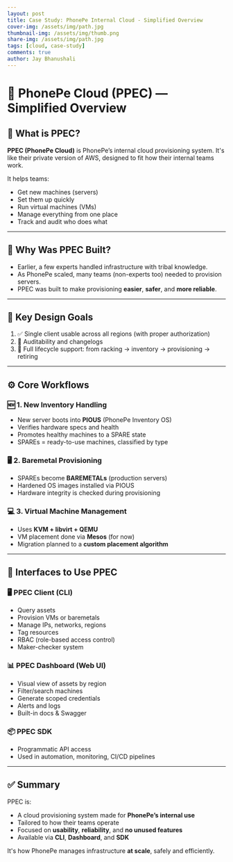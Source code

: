 ```yaml
---
layout: post
title: Case Study: PhonePe Internal Cloud - Simplified Overview
cover-img: /assets/img/path.jpg
thumbnail-img: /assets/img/thumb.png
share-img: /assets/img/path.jpg
tags: [cloud, case-study]
comments: true
author: Jay Bhanushali
---
```


# 📡 PhonePe Cloud (PPEC) — Simplified Overview

## 🚀 What is PPEC?

**PPEC (PhonePe Cloud)** is PhonePe’s internal cloud provisioning system. It's like their private version of AWS, designed to fit how their internal teams work.

It helps teams:
- Get new machines (servers)
- Set them up quickly
- Run virtual machines (VMs)
- Manage everything from one place
- Track and audit who does what

---

## 🌱 Why Was PPEC Built?

- Earlier, a few experts handled infrastructure with tribal knowledge.
- As PhonePe scaled, many teams (non-experts too) needed to provision servers.
- PPEC was built to make provisioning **easier**, **safer**, and **more reliable**.

---

## 🧠 Key Design Goals

1. ✅ Single client usable across all regions (with proper authorization)
2. 📜 Auditability and changelogs
3. 🧱 Full lifecycle support: from racking → inventory → provisioning → retiring

---

## ⚙️ Core Workflows

### 🆕 1. New Inventory Handling
- New server boots into **PIOUS** (PhonePe Inventory OS)
- Verifies hardware specs and health
- Promotes healthy machines to a SPARE state
- SPAREs = ready-to-use machines, classified by type

### 🖥 2. Baremetal Provisioning
- SPAREs become **BAREMETALs** (production servers)
- Hardened OS images installed via PIOUS
- Hardware integrity is checked during provisioning

### 💻 3. Virtual Machine Management
- Uses **KVM + libvirt + QEMU**
- VM placement done via **Mesos** (for now)
- Migration planned to a **custom placement algorithm**

---

## 🧰 Interfaces to Use PPEC

### 🖥 PPEC Client (CLI)
- Query assets
- Provision VMs or baremetals
- Manage IPs, networks, regions
- Tag resources
- RBAC (role-based access control)
- Maker-checker system

### 📊 PPEC Dashboard (Web UI)
- Visual view of assets by region
- Filter/search machines
- Generate scoped credentials
- Alerts and logs
- Built-in docs & Swagger

### 📦 PPEC SDK
- Programmatic API access
- Used in automation, monitoring, CI/CD pipelines

---

## ✅ Summary

PPEC is:
- A cloud provisioning system made for **PhonePe’s internal use**
- Tailored to how their teams operate
- Focused on **usability**, **reliability**, and **no unused features**
- Available via **CLI**, **Dashboard**, and **SDK**

It's how PhonePe manages infrastructure **at scale**, safely and efficiently.